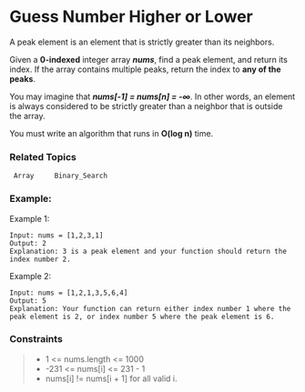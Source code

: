 # Guess Number Higher or Lower

A peak element is an element that is strictly greater than its neighbors.

Given a **0-indexed** integer array _**nums**_, find a peak element, and return its index. If the array contains multiple peaks, return the index to **any of the peaks**.

You may imagine that _**nums[-1] = nums[n] = -∞**_. In other words, an element is always considered to be strictly greater than a neighbor that is outside the array.

You must write an algorithm that runs in **O(log n)** time.
### Related Topics
     Array     Binary_Search
### Example:
Example 1:
    
    Input: nums = [1,2,3,1]
    Output: 2
    Explanation: 3 is a peak element and your function should return the index number 2.
Example 2:

    Input: nums = [1,2,1,3,5,6,4]
    Output: 5
    Explanation: Your function can return either index number 1 where the peak element is 2, or index number 5 where the peak element is 6.

### Constraints

>- 1 <= nums.length <= 1000
>- -231 <= nums[i] <= 231 - 1
>- nums[i] != nums[i + 1] for all valid i.
